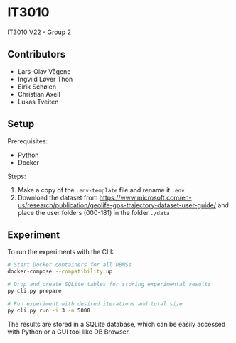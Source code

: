 # IT3010

IT3010 V22 - Group 2

## Contributors

- Lars-Olav Vågene
- Ingvild Løver Thon
- Eirik Schøien
- Christian Axell
- Lukas Tveiten

## Setup

Prerequisites:

- Python
- Docker

Steps:

1. Make a copy of the `.env-template` file and rename it `.env`
2. Download the dataset from https://www.microsoft.com/en-us/research/publication/geolife-gps-trajectory-dataset-user-guide/ and place the user folders (000-181) in the folder `./data`

## Experiment

To run the experiments with the CLI:

```bash
# Start Docker containers for all DBMSs
docker-compose --compatibility up

# Drop and create SQLite tables for storing experimental results
py cli.py prepare

# Run experiment with desired iterations and total size
py cli.py run -i 3 -n 5000
```

The results are stored in a SQLite database, which can be easily accessed
with Python or a GUI tool like DB Browser.
